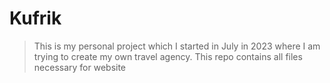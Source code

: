 # Kufrik

> This is my personal project which I started in July in 2023 where I am trying to create my own travel agency.
> This repo contains all files necessary for website
